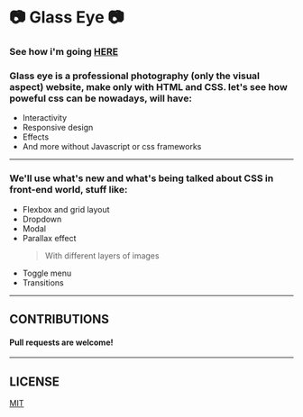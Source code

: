 #  :camera:  Glass Eye   :camera:

### See how i'm going [HERE](https://sh0uryu.github.io/glasseye/)

### Glass eye is a professional photography (only the visual aspect) website, make only with HTML and CSS. let's see how poweful css can be nowadays, will have:
* Interactivity
* Responsive design
* Effects
* And more without Javascript or css frameworks

---

### We'll use what's new and what's being talked about CSS in front-end world, stuff like:
* Flexbox and grid layout
* Dropdown
* Modal
* Parallax effect
   > With different layers of images
* Toggle menu
* Transitions

---

## CONTRIBUTIONS 
#### Pull requests are welcome!

---
## LICENSE
[MIT](https://choosealicense.com/licenses/mit/)
